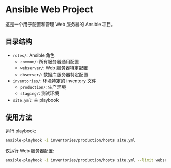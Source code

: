 # Ansible Web Project

这是一个用于配置和管理 Web 服务器的 Ansible 项目。

## 目录结构

- `roles/`: Ansible 角色
  - `common/`: 所有服务器通用配置
  - `webserver/`: Web 服务器特定配置
  - `dbserver/`: 数据库服务器特定配置
- `inventories/`: 环境特定的 inventory 文件
  - `production/`: 生产环境
  - `staging/`: 测试环境
- `site.yml`: 主 playbook

## 使用方法

运行 playbook:

```bash
ansible-playbook -i inventories/production/hosts site.yml
```

仅运行 Web 服务器配置:

```bash
ansible-playbook -i inventories/production/hosts site.yml --limit webservers
```
